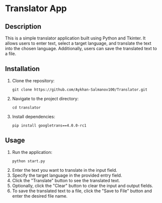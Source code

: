 # Translator App

## Description
This is a simple translator application built using Python and Tkinter. It allows users to enter text, select a target language, and translate the text into the chosen language. Additionally, users can save the translated text to a file.

## Installation
1. Clone the repository:
   ```
   git clone https://github.com/Aykhan-Salmanov100/Translator.git
   ```
2. Navigate to the project directory:
   ```
   cd translator
   ```
3. Install dependencies:
   ```
   pip install googletrans==4.0.0-rc1
   ```

## Usage
1. Run the application:
   ```
   python start.py
   ```
2. Enter the text you want to translate in the input field.
3. Specify the target language in the provided entry field.
4. Click the "Translate" button to see the translated text.
5. Optionally, click the "Clear" button to clear the input and output fields.
6. To save the translated text to a file, click the "Save to File" button and enter the desired file name.